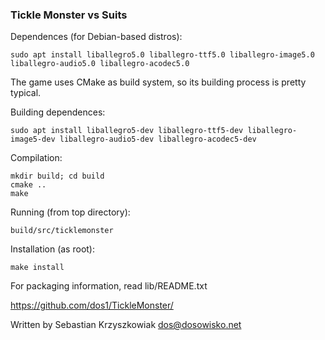 ### Tickle Monster vs Suits

Dependences (for Debian-based distros):

	sudo apt install liballegro5.0 liballegro-ttf5.0 liballegro-image5.0 liballegro-audio5.0 liballegro-acodec5.0

The game uses CMake as build system, so its building process is pretty typical.

Building dependences:

	sudo apt install liballegro5-dev liballegro-ttf5-dev liballegro-image5-dev liballegro-audio5-dev liballegro-acodec5-dev

Compilation:

	mkdir build; cd build
	cmake ..
	make

Running (from top directory):

	build/src/ticklemonster

Installation (as root):

	make install

For packaging information, read lib/README.txt

https://github.com/dos1/TickleMonster/

Written by Sebastian Krzyszkowiak <dos@dosowisko.net>
